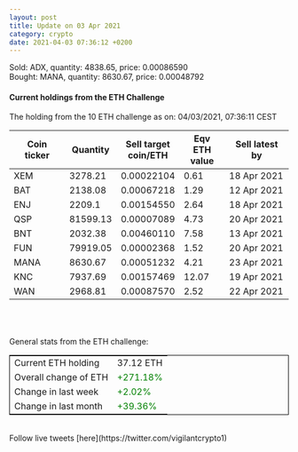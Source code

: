 ```yaml
---
layout: post
title: Update on 03 Apr 2021
category: crypto
date: 2021-04-03 07:36:12 +0200
---
```

<!-- Global site tag (gtag.js) - Google Analytics -->
<script async src="https://www.googletagmanager.com/gtag/js?id=UA-103831149-5"></script>
<script>
  window.dataLayer = window.dataLayer || [];
  function gtag(){dataLayer.push(arguments);}
  gtag('js', new Date());

  gtag('config', 'UA-103831149-5');
</script>
Sold: ADX, quantity:      4838.65, price:   0.00086590<br>Bought: MANA, quantity:      8630.67, price:   0.00048792<br>

#### Current holdings from the ETH Challenge

The holding from the 10 ETH challenge as on: 04/03/2021, 07:36:11 CEST

|Coin ticker|Quantity|Sell target<br>coin/ETH|Eqv ETH<br>value|Sell latest by|
|-----------|--------|-----------|-----------|--------------|
XEM|3278.21|  0.00022104|0.61|18 Apr 2021|
BAT|2138.08|  0.00067218|1.29|12 Apr 2021|
ENJ|2209.1|  0.00154550|2.64|18 Apr 2021|
QSP|81599.13|  0.00007089|4.73|20 Apr 2021|
BNT|2032.38|  0.00460110|7.58|13 Apr 2021|
FUN|79919.05|  0.00002368|1.52|20 Apr 2021|
MANA|8630.67|  0.00051232|4.21|23 Apr 2021|
KNC|7937.69|  0.00157469|12.07|19 Apr 2021|
WAN|2968.81|  0.00087570|2.52|22 Apr 2021|

<br>
<br>
<br>
General stats from the ETH challenge:

<table style="border:1px solid black;margin-left:auto;margin-right:auto;">
	<tbody>
	<tr>
		<td>Current ETH holding</td>
		<td>     37.12 ETH</td>
	</tr>
	<tr>
		<td>Overall change of ETH</td>
		<td><font color="green">+271.18%</font></td>
	</tr>
	<tr>
		<td>Change in last week</td>
		<td><font color="green">+2.02%</font></td>
	</tr>
	<tr>
		<td>Change in last month</td>
		<td><font color="green">+39.36%</font></td>
	</tr>
	</tbody>
</table>

<br>
Follow live tweets [here](https://twitter.com/vigilantcrypto1)
<br>
<br>